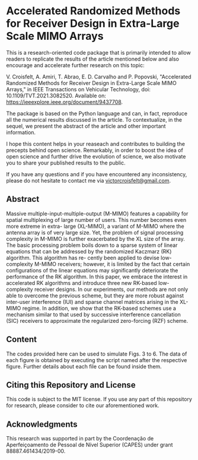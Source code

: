 # Accelerated Randomized Methods for Receiver Design in Extra-Large Scale MIMO Arrays
This is a research-oriented code package that is primarily intended to allow readers to replicate the results of the article mentioned below and also encourage and accelerate further research on this topic:

V. Croisfelt, A. Amiri, T. Abrao, E. D. Carvalho and P. Popovski, "Accelerated Randomized Methods for Receiver Design in Extra-Large Scale MIMO Arrays," in IEEE Transactions on Vehicular Technology, doi: 10.1109/TVT.2021.3082520. Available on: https://ieeexplore.ieee.org/document/9437708.

The package is based on the Python language and can, in fact, reproduce all the numerical results discussed in the article. To contextualize, in the sequel, we present the abstract of the article and other important information.

I hope this content helps in your reaseach and contributes to building the precepts behind open science. Remarkably, in order to boost the idea of open science and further drive the evolution of science, we also motivate you to share your published results to the public.

If you have any questions and if you have encountered any inconsistency, please do not hesitate to contact me via victorcroisfelt@gmail.com.

## Abstract
Massive multiple-input-multiple-output (M-MIMO) features a capability for spatial multiplexing of large number of users. This number becomes even more extreme in extra- large (XL-MIMO), a variant of M-MIMO where the antenna array is of very large size. Yet, the problem of signal processing complexity in M-MIMO is further exacerbated by the XL size of the array. The basic processing problem boils down to a sparse system of linear equations that can be addressed by the randomized Kaczmarz (RK) algorithm. This algorithm has re- cently been applied to devise low-complexity M-MIMO receivers; however, it is limited by the fact that certain configurations of the linear equations may significantly deteriorate the performance of the RK algorithm. In this paper, we embrace the interest in accelerated RK algorithms and introduce three new RK-based low-complexity receiver designs. In our experiments, our methods are not only able to overcome the previous scheme, but they are more robust against inter-user interference (IUI) and sparse channel matrices arising in the XL-MIMO regime. In addition, we show that the RK-based schemes use a mechanism similar to that used by successive interference cancellation (SIC) receivers to approximate the regularized zero-forcing (RZF) scheme.

## Content
The codes provided here can be used to simulate Figs. 3 to 6. The data of each figure is obtained by executing the script named after the respective figure. Further details about each file can be found inside them.

## Citing this Repository and License
This code is subject to the MIT license. If you use any part of this repository for research, please consider to cite our aforementioned work.

## Acknowledgments
This research was supported in part by the Coordenação de Aperfeiçoamento de Pessoal de Nível Superior (CAPES) under grant 88887.461434/2019-00.
